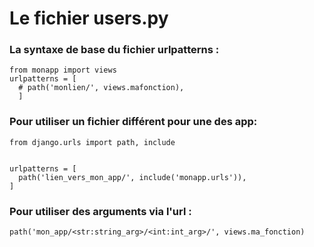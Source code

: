 # Le fichier users.py

### La syntaxe de base du fichier urlpatterns :
    from monapp import views
    urlpatterns = [
      # path('monlien/', views.mafonction),
      ]

### Pour utiliser un fichier différent pour une des app:
    from django.urls import path, include  


    urlpatterns = [
      path('lien_vers_mon_app/', include('monapp.urls')),
    ]
    
### Pour utiliser des arguments via l'url :
    path('mon_app/<str:string_arg>/<int:int_arg>/', views.ma_fonction)
